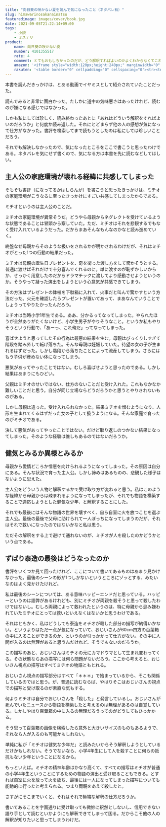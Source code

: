 ```yaml
---
title: "向日葵の咲かない夏を読んで気になったこと（ネタバレ有）"
slug: himawarinosakanainatsu
featuredimage: images/cover/book.jpg
date: 2021-09-05T21:22:14+09:00
tags:
    - 小説
    - ミステリ
product:
    name: 向日葵の咲かない夏
    number: 4101355517
    rate: 4
    comment: とてもおもしろかったのだが、どう解釈すればよいのかよくわからなくてこれを書くことにした。
    amazon: '<iframe style="width:120px;height:240px;" marginwidth="0" marginheight="0" scrolling="no" frameborder="0" src="//rcm-fe.amazon-adsystem.com/e/cm?lt1=_blank&bc1=000000&IS2=1&bg1=FFFFFF&fc1=000000&lc1=0000FF&t=illusionspace-22&language=ja_JP&o=9&p=8&l=as4&m=amazon&f=ifr&ref=as_ss_li_til&asins=B0096PE4CU&linkId=2c7776a1c808143a88f9eac41aa0bba9"></iframe>'
    rakuten: '<table border="0" cellpadding="0" cellspacing="0"><tr><td><div style="border:1px solid #95a5a6;border-radius:.75rem;background-color:#FFFFFF;width:504px;margin:0px;padding:5px;text-align:center;overflow:hidden;"><table><tr><td style="width:240px"><a href="https://hb.afl.rakuten.co.jp/ichiba/11acbc01.369b1bf6.11acbc02.cabf9fe9/?pc=https%3A%2F%2Fitem.rakuten.co.jp%2Fbook%2F5808202%2F&link_type=picttext&ut=eyJwYWdlIjoiaXRlbSIsInR5cGUiOiJwaWN0dGV4dCIsInNpemUiOiIyNDB4MjQwIiwibmFtIjoxLCJuYW1wIjoicmlnaHQiLCJjb20iOjEsImNvbXAiOiJkb3duIiwicHJpY2UiOjEsImJvciI6MSwiY29sIjoxLCJiYnRuIjoxLCJwcm9kIjowLCJhbXAiOmZhbHNlfQ%3D%3D" target="_blank" rel="nofollow sponsored noopener" style="word-wrap:break-word;"  ><img src="https://hbb.afl.rakuten.co.jp/hgb/11acbc01.369b1bf6.11acbc02.cabf9fe9/?me_id=1213310&item_id=13015581&pc=https%3A%2F%2Fthumbnail.image.rakuten.co.jp%2F%400_mall%2Fbook%2Fcabinet%2F5511%2F9784101355511.jpg%3F_ex%3D240x240&s=240x240&t=picttext" border="0" style="margin:2px" alt="[商品価格に関しましては、リンクが作成された時点と現時点で情報が変更されている場合がございます。]" title="[商品価格に関しましては、リンクが作成された時点と現時点で情報が変更されている場合がございます。]"></a></td><td style="vertical-align:top;width:248px;"><p style="font-size:12px;line-height:1.4em;text-align:left;margin:0px;padding:2px 6px;word-wrap:break-word"><a href="https://hb.afl.rakuten.co.jp/ichiba/11acbc01.369b1bf6.11acbc02.cabf9fe9/?pc=https%3A%2F%2Fitem.rakuten.co.jp%2Fbook%2F5808202%2F&link_type=picttext&ut=eyJwYWdlIjoiaXRlbSIsInR5cGUiOiJwaWN0dGV4dCIsInNpemUiOiIyNDB4MjQwIiwibmFtIjoxLCJuYW1wIjoicmlnaHQiLCJjb20iOjEsImNvbXAiOiJkb3duIiwicHJpY2UiOjEsImJvciI6MSwiY29sIjoxLCJiYnRuIjoxLCJwcm9kIjowLCJhbXAiOmZhbHNlfQ%3D%3D" target="_blank" rel="nofollow sponsored noopener" style="word-wrap:break-word;"  >向日葵の咲かない夏 （新潮文庫　新潮文庫） [ 道尾 秀介 ]</a><br><span >価格：825円（税込、送料無料)</span> <span style="color:#BBB">(2021/9/5時点)</span></p><div style="margin:10px;"><a href="https://hb.afl.rakuten.co.jp/ichiba/11acbc01.369b1bf6.11acbc02.cabf9fe9/?pc=https%3A%2F%2Fitem.rakuten.co.jp%2Fbook%2F5808202%2F&link_type=picttext&ut=eyJwYWdlIjoiaXRlbSIsInR5cGUiOiJwaWN0dGV4dCIsInNpemUiOiIyNDB4MjQwIiwibmFtIjoxLCJuYW1wIjoicmlnaHQiLCJjb20iOjEsImNvbXAiOiJkb3duIiwicHJpY2UiOjEsImJvciI6MSwiY29sIjoxLCJiYnRuIjoxLCJwcm9kIjowLCJhbXAiOmZhbHNlfQ%3D%3D" target="_blank" rel="nofollow sponsored noopener" style="word-wrap:break-word;"  ><img src="https://static.affiliate.rakuten.co.jp/makelink/rl.svg" style="float:left;max-height:27px;width:auto;margin-top:0"></a><a href="https://hb.afl.rakuten.co.jp/ichiba/11acbc01.369b1bf6.11acbc02.cabf9fe9/?pc=https%3A%2F%2Fitem.rakuten.co.jp%2Fbook%2F5808202%2F%3Fscid%3Daf_pc_bbtn&link_type=picttext&ut=eyJwYWdlIjoiaXRlbSIsInR5cGUiOiJwaWN0dGV4dCIsInNpemUiOiIyNDB4MjQwIiwibmFtIjoxLCJuYW1wIjoicmlnaHQiLCJjb20iOjEsImNvbXAiOiJkb3duIiwicHJpY2UiOjEsImJvciI6MSwiY29sIjoxLCJiYnRuIjoxLCJwcm9kIjowLCJhbXAiOmZhbHNlfQ==" target="_blank" rel="nofollow sponsored noopener" style="word-wrap:break-word;"  ><div style="float:right;width:41%;height:27px;background-color:#bf0000;color:#fff!important;font-size:12px;font-weight:500;line-height:27px;margin-left:1px;padding: 0 12px;border-radius:16px;cursor:pointer;text-align:center;">楽天で購入</div></a></div></td></tr></table></div><br><p style="color:#000000;font-size:12px;line-height:1.4em;margin:5px;word-wrap:break-word"></p></td></tr></table>'
---
```


本書を読んだきっかけは、とある動画でイヤミスとして紹介されていたことだった。

読んでみると非常に面白かった。たしかに道中の気味悪さはあったけれど、読むのが嫌になる感じではなかった。

しかも私にしては珍しく、読み終わったあとに「あれはどういう解釈をすればよいのだろうか」と何度か読み返した。それにとどまらず他の人の感想が気になって仕方がなかった。書評を検索してまで読もうとしたのは私にしては珍しいことだろう。

それでも解決しなかったので、気になったところをここで書こうと思ったわけである。ネタバレを気にせず書くので、気になる方は本書を先に読むなどしてほしい。

<!--more-->

## 主人公の家庭環境が壊れる経緯に共感してしまった

そもそも書評（になってるかはしらんが）を書こうと思ったきっかけは、ミチオの家庭環境がこうなるに至ったきっかけにすごい共感してしまったからである。

ミチオというのは主人公のことだ。

ミチオの家庭環境が異常そうだ。どうやら母親からネグレクトを受けているような状態であることは冒頭から察していた。ただ、ミチオはそれを悲観するでもなく受け入れているようだった。だからまあそんなもんなのかなと読み進めていく。

終盤なぜ母親からそのような扱いをされるかが明かされるわけだが、それはミチオがとった1つの行動の結果だった。

ミチオは母親の誕生日プレゼントを、奇を衒った渡し方をして驚かそうとする。普通に渡せばそれだけで十分喜んでくれるのに。単に渡すのが恥ずかしいからか、せっかく用意したのだからドラマチックに渡してより感動させようというのか。そうやって凝った演出をしようという心意気が共感できてしまう。

その方法はプレゼントの鉢植を下駄箱に入れて、火事だと叫んで驚かすという方法だった。火元を確認したらプレゼントが置いてあって、まあなんていうことでしょうってやりたかったんだろう。

ミチオは当時小学1年生である。ああ、分かるってなってしまった。やられたほうが全然ありがたくないけど、小学生男子がやりそうなこと。というか私もやりそうという行動で、「あーっ、これ俺だ」ってなってしまった。

喜ばせようと思ってしたその行為は最悪の結果を生む。母親はびっくりしすぎて階段を踏み外して転げ落ちた。そんな母親は妊娠していた。待望の女の子が生まれるはずだった。しかし階段から落ちたことによって流産してしまう。さらにはもう子供が産めない体になってしまう。

悪気があってやったことではない。むしろ喜ばせようと思ったのである。しかし結果はあまりにもひどい。

父親はミチオのせいではない、仕方のないことだと受け入れた。これもなかなか難しいことだと思う。自分が同じ立場ならどうだろうかと思うとやりきれないものがある。

しかし母親は違った。受け入れられなかった。結果ミチオを憎むようになり、人形を生まれてくるはずだった女の子として扱うようになる。そんな家庭で育ったのがミチオである。

決して悪気があってやったことではない。だけど取り返しのつかない結果になってしまった。そのような経験は誰しもあるのではないだろうか。

## 健気とみるか異様とみるか

母親から愛情どころか憎悪を向けられるようになってしまった。その原因は自分にある。そんな状況で育った主人公。しかし諦めはあるものの、悲観した様子はないように思えた。

主人公をどういう人物と解釈するかで受け取り方が変わると思う。私はこのような経緯から母親からは疎まれるようになってしまったが、それでも物語を構築することで適応しようとした健気な少年、と解釈することにした。

それでも最後にはそんな物語の世界を壊すべく、自ら自室に火を放つことを選ぶ主人公。最後の最後で父母に助けられて一人ぼっちになってしまうのだが、それはそれで救いになったのではないかなと私は思う。

ただその解釈をする上で避けて通れないのが、ミチオが人を殺したのかどうかという点である。

## ずばり泰造の最後はどうなったのか

書評をいくつか見て回ったけれど、ここについて書いてあるものはあまり見かけなかった。最後のシーンの影が1つしかないというところにゾッとする、みたいなのはよく見かけたけれど。

私は最後のシーンについては、ある意味ハッピーエンドだと思っている。ハッピーというのは語弊があるけれども、別にミチオが両親を殺そうと思って殺したわけではないし。むしろ両親によって救われたというのは、特に母親から忌み嫌われていたミチオにとっては救いといえなくはないかと思うわけである。

それはともかく、私はどうしても泰造をミチオが殺した部分の描写が納得いかない。というよりはただ一点が気になっていて、おじいさんが60cm四方の百葉箱の中に入ることができるのか、というのが引っかかって仕方がない。その中に人間が入るのは無理があると思うんだけれど、そうでもないのだろうか。

この描写のあと、おじいさんはミチオの元にカマドウマとして生まれ変わってくる。その状態ならあの描写には何ら問題がないだろう。ここから考えると、おじいさん視点の描写はすべてミチオの物語ともとれる。

おじいさん視点の描写部分はすべて「＊＊＊」で始まっているから、そこも関係しているのではと思う。が、普通に読むならば、やはりそこはおじいさんの視点での描写と受け取るのが素直な気もする。

何よりミチオは自分でおじいさんを「殺した」と発言しているし。おじいさんが死んでいたニュースから物語を構築したと考えるのは無理があるのは自覚している。しかしやはり百葉箱の中に入るの無理だろうってのがどうしてもひっかかる。

そう思って百葉箱の画像を検索したら意外と大きいサイズのものもあるようで、それなら人が入るのも可能かもしれない。

単純に私が「ミチオは健気な少年だ」と読みたいからそう解釈しようとしているだけかもしれない。そうでないなら、小学4年生にして人を殺すことに何らの抵抗もない少年ということになるから。

もっといえば。ミチオの精神年齢はかなり高くて、すべての描写はミチオが普通の小学4年生ということにするための物語の演出と受け取ることもできる。とすれば自室に火を放って火を放ち、最後には一人になってしまった描写についても能動的に行ったと考えられる。つまり両親をあえて殺したと。

さすがにそこまでいくと、それはそれで極端な解釈の仕方だろうか。

書いてあることを字面通りに受け取っても微妙に釈然としないし、信用できない語り手として読むといかようにも解釈できてしまって困る。だからこそ他の人の解釈が知りたいと思ってしまうわけだ。